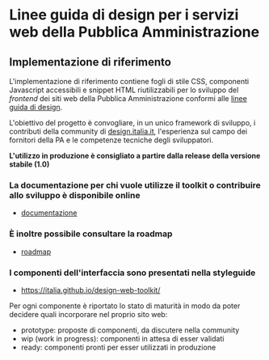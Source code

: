 # Linee guida di design per i servizi web della Pubblica Amministrazione
## Implementazione di riferimento

L'implementazione di riferimento contiene fogli di stile CSS, componenti Javascript accessibili e snippet HTML
riutilizzabili per lo sviluppo del *frontend* dei siti web della Pubblica Amministrazione
conformi alle [linee guida di design](http://design.italia.it).

L'obiettivo del progetto è convogliare, in un unico framework di sviluppo,
i contributi della community di [design.italia.it](http://design.italia.it),
l'esperienza sul campo dei fornitori della PA e le competenze tecniche degli sviluppatori.

**L'utilizzo in produzione è consigliato a partire dalla release della versione stabile (1.0)**

### La documentazione per chi vuole utilizze il toolkit o contribuire allo sviluppo è disponibile online

- [documentazione](https://italia.github.io/design-web-toolkit/)

### È inoltre possibile consultare la roadmap

- [roadmap](https://github.com/italia/design-web-toolkit/milestone/1)

### I componenti dell'interfaccia sono presentati nella styleguide

- https://italia.github.io/design-web-toolkit/

Per ogni componente è riportato lo stato di maturità in modo da poter decidere
quali incorporare nel proprio sito web:

- prototype: proposte di componenti, da discutere nella community
- wip (work in progress): componenti in attesa di esser validati
- ready: componenti pronti per esser utilizzati in produzione
